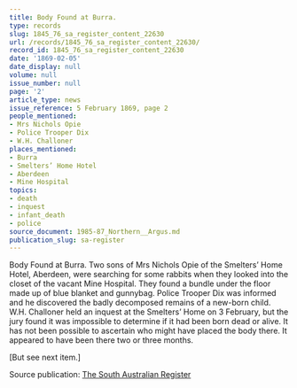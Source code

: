 ```yaml
---
title: Body Found at Burra.
type: records
slug: 1845_76_sa_register_content_22630
url: /records/1845_76_sa_register_content_22630/
record_id: 1845_76_sa_register_content_22630
date: '1869-02-05'
date_display: null
volume: null
issue_number: null
page: '2'
article_type: news
issue_reference: 5 February 1869, page 2
people_mentioned:
- Mrs Nichols Opie
- Police Trooper Dix
- W.H. Challoner
places_mentioned:
- Burra
- Smelters’ Home Hotel
- Aberdeen
- Mine Hospital
topics:
- death
- inquest
- infant_death
- police
source_document: 1985-87_Northern__Argus.md
publication_slug: sa-register
---
```


Body Found at Burra.  Two sons of Mrs Nichols Opie of the Smelters’ Home Hotel, Aberdeen, were searching for some rabbits when they looked into the closet of the vacant Mine Hospital.  They found a bundle under the floor made up of blue blanket and gunnybag.  Police Trooper Dix was informed and he discovered the badly decomposed remains of a new-born child.  W.H. Challoner held an inquest at the Smelters’ Home on 3 February, but the jury found it was impossible to determine if it had been born dead or alive.  It has not been possible to ascertain who might have placed the body there.  It appeared to have been there two or three months.

[But see next item.]

Source publication: [The South Australian Register](/publications/sa-register/)
